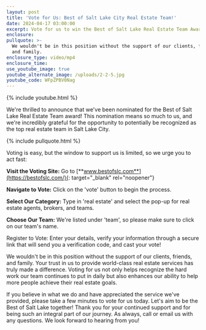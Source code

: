 ```yaml
---
layout: post
title: 'Vote for Us: Best of Salt Lake City Real Estate Team!'
date: 2024-04-17 03:00:00
excerpt: Vote for us to win the Best of Salt Lake Real Estate Team Award!
enclosure:
pullquote: >-
  We wouldn't be in this position without the support of our clients, friends,
  and family.
enclosure_type: video/mp4
enclosure_time:
use_youtube_image: true
youtube_alternate_image: /uploads/2-2-5.jpg
youtube_code: WFpZPBV0Nag
---
```

{% include youtube.html %}

We're thrilled to announce that we've been nominated for the Best of Salt Lake Real Estate Team award! This nomination means so much to us, and we're incredibly grateful for the opportunity to potentially be recognized as the top real estate team in Salt Lake City.

{% include pullquote.html %}

Voting is easy, but the window to support us is limited, so we urge you to act fast:

**Visit the Voting Site:** Go to [**www.bestofslc.com**](https://bestofslc.com/){: target="_blank" rel="noopener"}

**Navigate to Vote:** Click on the 'vote' button to begin the process.

**Select Our Category:** Type in 'real estate' and select the pop-up for real estate agents, brokers, and teams.

**Choose Our Team:** We're listed under 'team', so please make sure to click on our team's name.

Register to Vote: Enter your details, verify your information through a secure link that will send you a verification code, and cast your vote!

We wouldn't be in this position without the support of our clients, friends, and family. Your trust in us to provide world-class real estate services has truly made a difference. Voting for us not only helps recognize the hard work our team continues to put in daily but also enhances our ability to help more people achieve their real estate goals.

If you believe in what we do and have appreciated the service we've provided, please take a few minutes to vote for us today. Let's aim to be the Best of Salt Lake together! Thank you for your continued support and for being such an integral part of our journey. As always, call or email us with any questions. We look forward to hearing from you!